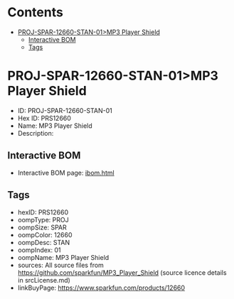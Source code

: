 



Contents
========

* [PROJ-SPAR-12660-STAN-01>MP3 Player Shield](#proj-spar-12660-stan-01mp3-player-shield)
	* [Interactive BOM](#interactive-bom)
	* [Tags](#tags)

# PROJ-SPAR-12660-STAN-01>MP3 Player Shield

- ID: PROJ-SPAR-12660-STAN-01
- Hex ID: PRS12660
- Name: MP3 Player Shield
- Description: 

## Interactive BOM

- Interactive BOM page: [ibom.html](kicad/bom/ibom.html)

## Tags

- hexID: PRS12660
- oompType: PROJ
- oompSize: SPAR
- oompColor: 12660
- oompDesc: STAN
- oompIndex: 01
- oompName: MP3 Player Shield
- sources: All source files from https://github.com/sparkfun/MP3_Player_Shield (source licence details in srcLicense.md)
- linkBuyPage: https://www.sparkfun.com/products/12660
